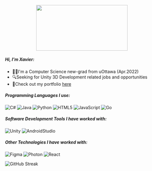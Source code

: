 <div align="center">
  <img src="https://media.giphy.com/media/dWesBcTLavkZuG35MI/giphy.gif" width="300" height="150"/>
</div>

##### Hi, I'm Xavier:

- 🙍‍♂️I'm a Computer Science new-grad from uOttawa (Apr.2022) 
- 🔍Seeking for Unity 3D Development related jobs and opportunities
- 📕Check out my portfolio [here](https://krancce.github.io/)

##### Programming Languages I use:

![C#](https://img.shields.io/badge/-CSharp-000000?style=flat&logo=csharp)
![Java](https://img.shields.io/badge/-Java-000000?style=flat&logo=java)
![Python](https://img.shields.io/badge/-Python-000000?style=flat&logo=python)
![HTML5](https://img.shields.io/badge/-HTML5-000000?style=flat&logo=html5)
![JavaScript](https://img.shields.io/badge/-JavaScript-000000?style=flat&logo=javascript)
![Go](https://img.shields.io/badge/-Go-000000?style=flat&logo=go)

##### Software Development Tools I have worked with:

![Unity](https://img.shields.io/badge/-Unity-222222?style=flat&logo=unity&logoColor=FFFFFF)
![AndroidStudio](https://img.shields.io/badge/-AndroidStudio-222222?style=flat&logo=androidstudio&logoColor=ADFF2F)

##### Other Technologies I have worked with:

![Figma](https://img.shields.io/badge/-Figma-222222?style=flat&logo=figma&logoColor=9400D3)
![Photon](https://img.shields.io/badge/-Photon-222222?style=flat&logo=photon&logoColor=9400D3)
![React](https://img.shields.io/badge/-React-222222?style=flat&logo=react&logoColor=16316E)


![GitHub Streak](http://github-readme-streak-stats.herokuapp.com?user=krancce&theme=dark&background=000000)
